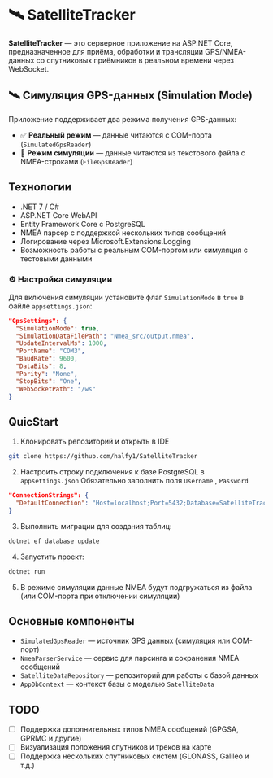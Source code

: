 # 🛰️ SatelliteTracker

**SatelliteTracker** — это серверное приложение на ASP.NET Core, предназначенное для приёма, обработки и трансляции GPS/NMEA-данных со спутниковых приёмников в реальном времени через WebSocket.

## 🛰️ Симуляция GPS-данных (Simulation Mode)

Приложение поддерживает два режима получения GPS-данных:
- ✅ **Реальный режим** — данные читаются с COM-порта (`SimulatedGpsReader`)
- 🧪 **Режим симуляции** — данные читаются из текстового файла с NMEA-строками (`FileGpsReader`)

## Технологии

- .NET 7 / C#
- ASP.NET Core WebAPI
- Entity Framework Core с PostgreSQL
- NMEA парсер с поддержкой нескольких типов сообщений
- Логирование через Microsoft.Extensions.Logging
- Возможность работы с реальным COM-портом или симуляция с тестовыми данными

### ⚙️ Настройка симуляции

Для включения симуляции установите флаг `SimulationMode` в `true` в файле `appsettings.json`:

```json
"GpsSettings": {
  "SimulationMode": true,
  "SimulationDataFilePath": "Nmea_src/output.nmea",
  "UpdateIntervalMs": 1000,
  "PortName": "COM3",
  "BaudRate": 9600,
  "DataBits": 8,
  "Parity": "None",
  "StopBits": "One",
  "WebSocketPath": "/ws"
}
```

## QuicStart

1. Клонировать репозиторий и открыть в IDE
```bash
git clone https://github.com/halfy1/SatelliteTracker
```
2. Настроить строку подключения к базе PostgreSQL в `appsettings.json`
	Обязательно заполнить поля `Username` , `Password`
```json
"ConnectionStrings": {
  "DefaultConnection": "Host=localhost;Port=5432;Database=SatelliteTracker;Username=___;Password=___"
}
```
3. Выполнить миграции для создания таблиц:
```bash
dotnet ef database update
```
4. Запустить проект:
```bash
dotnet run
```
5. В режиме симуляции данные NMEA будут подгружаться из файла (или COM-порта при отключении симуляции)

## Основные компоненты

- `SimulatedGpsReader` — источник GPS данных (симуляция или COM-порт)
- `NmeaParserService` — сервис для парсинга и сохранения NMEA сообщений
- `SatelliteDataRepository` — репозиторий для работы с базой данных
- `AppDbContext` — контекст базы с моделью `SatelliteData`

## TODO

 - [ ] Поддержка дополнительных типов NMEA сообщений (GPGSA, GPRMC и другие)
 - [ ] Визуализация положения спутников и треков на карте 
 - [ ] Поддержка нескольких спутниковых систем (GLONASS, Galileo и т.д.)